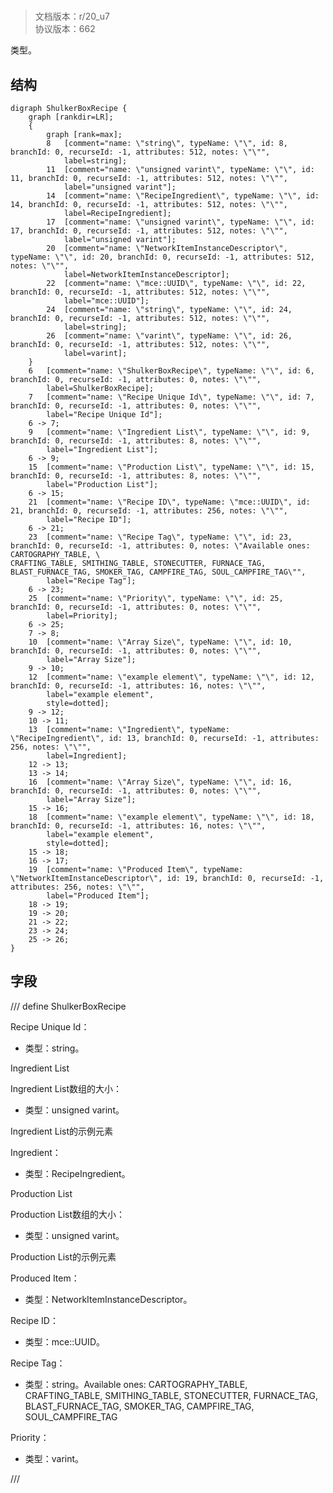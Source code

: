 # <!-- md:samp ShulkerBoxRecipe -->

> 文档版本：r/20_u7<br/>协议版本：662

<!-- md:samp ShulkerBoxRecipe -->类型。

## 结构

```viz
digraph ShulkerBoxRecipe {
	graph [rankdir=LR];
	{
		graph [rank=max];
		8	[comment="name: \"string\", typeName: \"\", id: 8, branchId: 0, recurseId: -1, attributes: 512, notes: \"\"",
			label=string];
		11	[comment="name: \"unsigned varint\", typeName: \"\", id: 11, branchId: 0, recurseId: -1, attributes: 512, notes: \"\"",
			label="unsigned varint"];
		14	[comment="name: \"RecipeIngredient\", typeName: \"\", id: 14, branchId: 0, recurseId: -1, attributes: 512, notes: \"\"",
			label=RecipeIngredient];
		17	[comment="name: \"unsigned varint\", typeName: \"\", id: 17, branchId: 0, recurseId: -1, attributes: 512, notes: \"\"",
			label="unsigned varint"];
		20	[comment="name: \"NetworkItemInstanceDescriptor\", typeName: \"\", id: 20, branchId: 0, recurseId: -1, attributes: 512, notes: \"\"",
			label=NetworkItemInstanceDescriptor];
		22	[comment="name: \"mce::UUID\", typeName: \"\", id: 22, branchId: 0, recurseId: -1, attributes: 512, notes: \"\"",
			label="mce::UUID"];
		24	[comment="name: \"string\", typeName: \"\", id: 24, branchId: 0, recurseId: -1, attributes: 512, notes: \"\"",
			label=string];
		26	[comment="name: \"varint\", typeName: \"\", id: 26, branchId: 0, recurseId: -1, attributes: 512, notes: \"\"",
			label=varint];
	}
	6	[comment="name: \"ShulkerBoxRecipe\", typeName: \"\", id: 6, branchId: 0, recurseId: -1, attributes: 0, notes: \"\"",
		label=ShulkerBoxRecipe];
	7	[comment="name: \"Recipe Unique Id\", typeName: \"\", id: 7, branchId: 0, recurseId: -1, attributes: 0, notes: \"\"",
		label="Recipe Unique Id"];
	6 -> 7;
	9	[comment="name: \"Ingredient List\", typeName: \"\", id: 9, branchId: 0, recurseId: -1, attributes: 8, notes: \"\"",
		label="Ingredient List"];
	6 -> 9;
	15	[comment="name: \"Production List\", typeName: \"\", id: 15, branchId: 0, recurseId: -1, attributes: 8, notes: \"\"",
		label="Production List"];
	6 -> 15;
	21	[comment="name: \"Recipe ID\", typeName: \"mce::UUID\", id: 21, branchId: 0, recurseId: -1, attributes: 256, notes: \"\"",
		label="Recipe ID"];
	6 -> 21;
	23	[comment="name: \"Recipe Tag\", typeName: \"\", id: 23, branchId: 0, recurseId: -1, attributes: 0, notes: \"Available ones: CARTOGRAPHY_TABLE, \
CRAFTING_TABLE, SMITHING_TABLE, STONECUTTER, FURNACE_TAG, BLAST_FURNACE_TAG, SMOKER_TAG, CAMPFIRE_TAG, SOUL_CAMPFIRE_TAG\"",
		label="Recipe Tag"];
	6 -> 23;
	25	[comment="name: \"Priority\", typeName: \"\", id: 25, branchId: 0, recurseId: -1, attributes: 0, notes: \"\"",
		label=Priority];
	6 -> 25;
	7 -> 8;
	10	[comment="name: \"Array Size\", typeName: \"\", id: 10, branchId: 0, recurseId: -1, attributes: 0, notes: \"\"",
		label="Array Size"];
	9 -> 10;
	12	[comment="name: \"example element\", typeName: \"\", id: 12, branchId: 0, recurseId: -1, attributes: 16, notes: \"\"",
		label="example element",
		style=dotted];
	9 -> 12;
	10 -> 11;
	13	[comment="name: \"Ingredient\", typeName: \"RecipeIngredient\", id: 13, branchId: 0, recurseId: -1, attributes: 256, notes: \"\"",
		label=Ingredient];
	12 -> 13;
	13 -> 14;
	16	[comment="name: \"Array Size\", typeName: \"\", id: 16, branchId: 0, recurseId: -1, attributes: 0, notes: \"\"",
		label="Array Size"];
	15 -> 16;
	18	[comment="name: \"example element\", typeName: \"\", id: 18, branchId: 0, recurseId: -1, attributes: 16, notes: \"\"",
		label="example element",
		style=dotted];
	15 -> 18;
	16 -> 17;
	19	[comment="name: \"Produced Item\", typeName: \"NetworkItemInstanceDescriptor\", id: 19, branchId: 0, recurseId: -1, attributes: 256, notes: \"\"",
		label="Produced Item"];
	18 -> 19;
	19 -> 20;
	21 -> 22;
	23 -> 24;
	25 -> 26;
}

```

## 字段

/// define
ShulkerBoxRecipe

Recipe Unique Id：<!-- md:samp string -->

- 类型：string。

Ingredient List

Ingredient List数组的大小：<!-- md:samp unsigned varint -->

- 类型：unsigned varint。

Ingredient List的示例元素

Ingredient：[<!-- md:samp RecipeIngredient -->](refs/protocols/types/recipeingredient.md)

- 类型：RecipeIngredient。

Production List

Production List数组的大小：<!-- md:samp unsigned varint -->

- 类型：unsigned varint。

Production List的示例元素

Produced Item：[<!-- md:samp NetworkItemInstanceDescriptor -->](refs/protocols/types/networkiteminstancedescriptor.md)

- 类型：NetworkItemInstanceDescriptor。

Recipe ID：[<!-- md:samp mce::UUID -->](refs/protocols/types/mce::uuid.md)

- 类型：mce::UUID。

Recipe Tag：<!-- md:samp string -->

- 类型：string。Available ones: CARTOGRAPHY_TABLE, CRAFTING_TABLE, SMITHING_TABLE, STONECUTTER, FURNACE_TAG, BLAST_FURNACE_TAG, SMOKER_TAG, CAMPFIRE_TAG, SOUL_CAMPFIRE_TAG

Priority：<!-- md:samp varint -->

- 类型：varint。


///
